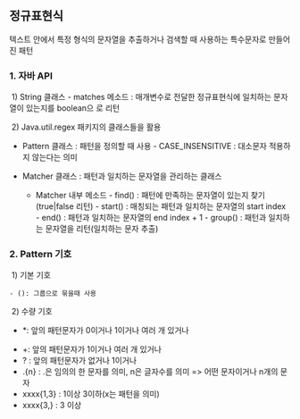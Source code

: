 ## 정규표현식

텍스트 안에서 특정 형식의 문자열을 추출하거나 검색할 때 사용하는 특수문자로 만들어진 패턴

### 1. 자바 API

​	1) String 클래스 - matches 메소드 : 매개변수로 전달한 정규표현식에 일치하는 문자열이 있는지를 boolean으																	로 리턴

​	2) Java.util.regex 패키지의 클래스들을 활용

  - Pattern 클래스 : 패턴을 정의할 때 사용
    		- CASE_INSENSITIVE : 대소문자 적용하지 않는다는 의미

  - Matcher 클래스 : 패턴과 일치하는 문자열을 관리하는 클래스
      - Matcher 내부 메소드
        		- find() : 패턴에 만족하는 문자열이 있는지 찾기 (true|false 리턴)
          		- start() : 매칭되는 패턴과 일치하는 문자열의 start index
            		- end() : 패턴과 일치하는 문자열의 end index + 1
              		- group() : 패턴과 일치하는 문자열을 리턴(일치하는 문자 추출)

### 2. Pattern 기호

​	1) 기본 기호

	- (): 그룹으로 묶을때 사용

​	2) 수량 기호

- *: 앞의 패턴문자가 0이거나 1이거나 여러 개 있거나

* +: 앞의 패턴문자가 1이거나 여러 개 있거나
* ? : 앞의 패턴문자가 없거나 1이거나
* .{n} : .은 임의의 한 문자를 의미, n은 글자수를 의미 => 어떤 문자이거나 n개의 문자
* xxxx{1,3} : 1이상 3이하(x는 패턴을 의미)
* xxxx{3,} : 3 이상